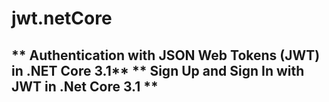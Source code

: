 ﻿# jwt.netCore

** Authentication with JSON Web Tokens (JWT) in .NET Core 3.1**
** Sign Up and Sign In with JWT in .Net Core 3.1 **
---
